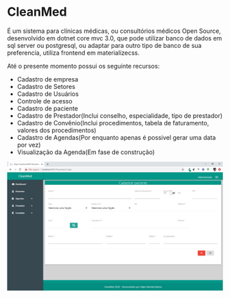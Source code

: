 # CleanMed
É um sistema para clínicas médicas, ou consultórios médicos Open Source, desenvolvido em dotnet core mvc 3.0, que pode utilizar banco de dados em sql server ou postgresql,
ou adaptar para outro tipo de banco de sua preferencia, utiliza frontend em materializecss.

Até o presente momento possui os seguinte recursos:
<ul>
  <li>Cadastro de empresa</li>
  <li>Cadastro de Setores</li>
  <li>Cadastro de Usuários</li>
  <li>Controle de acesso</li>
  <li>Cadastro de paciente</li>
  <li>Cadastro de Prestador(Inclui conselho, especialidade, tipo de prestador)</li>
  <li>Cadastro de Convênio(Inclui procedimentos, tabela de faturamento, valores dos procedimentos)</li>
  <li>Cadastro de Agendas(Por enquanto apenas é possivel gerar uma data por vez)</li>
  <li>Visualização da Agenda(Em fase de construção)</li>
  
</ul>

!["Tela Cadastro de Paciente"](https://github.com/felipeab10/CleanMedv1/blob/master/IMG/cadpaciente.jpg "Tela Cadastro de Paciente")
